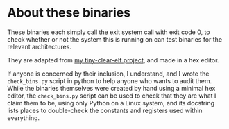 <!-- vim: cc=
SPDX-FileCopyrightText: 2025 Eli Array Minkoff

SPDX-License-Identifier: 0BSD
-->

# About these binaries

These binaries each simply call the exit system call with exit code 0, to check whether or not the system this is running on can test binaries for the relevant architectures.

They are adapted from [my tiny-clear-elf project](https://github.com/eliminmax/tiny-clear-elf), and made in a hex editor.

If anyone is concerned by their inclusion, I understand, and I wrote the `check_bins.py` script in python to help anyone who wants to audit them. While the binaries themselves were created by hand using a minimal hex editor, the `check_bins.py` script can be used to check that they are what I claim them to be, using only Python on a Linux system, and its docstring lists places to double-check the constants and registers used within everything.

<!-- __BACKENDS__ add a new backend binary for the architecture to this directory, and update check_bins.py -->
